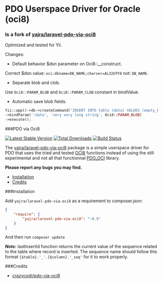 # PDO Userspace Driver for Oracle (oci8)

### Is a fork of [yajra/laravel-pdo-via-oci8](https://github.com/yajra/laravel-pdo-via-oci8)
Optimized and tested for Yii.

Changes:
- Default behavior $dsn parameter on Oci8::__construct.

Correct $dsn value: ```oci:dbname=DB_NAME;charser=AL32UTF8``` not: ```DB_NAME```.
- Separate blob and clob.

Use ```Oci8::PARAM_BLOB``` and ```Oci8::PARAM_CLOB``` constant in bindValue.
- Automatic save blob fields.

```php
Yii::app()->db->createCommand("INSERT INTO table (data) VALUES (empty_blob()) returning data into :data")
->bindParam(':data', 'very very long string', Oci8::PARAM_BLOB)
->execute();
```

###PDO via Oci8

[![Latest Stable Version](https://poser.pugx.org/yajra/laravel-pdo-via-oci8/v/stable.png)](https://packagist.org/packages/yajra/laravel-pdo-via-oci8) [![Total Downloads](https://poser.pugx.org/yajra/laravel-pdo-via-oci8/downloads.png)](https://packagist.org/packages/yajra/laravel-pdo-via-oci8) [![Build Status](https://travis-ci.org/yajra/laravel-pdo-via-oci8.png)](https://travis-ci.org/yajra/laravel-pdo-via-oci8)

The [yajra/laravel-pdo-via-oci8](https://github.com/yajra/laravel-pdo-via-oci8) package is a simple userspace driver for PDO that uses the tried and
tested [OCI8](http://php.net/oci8) functions instead of using the still experimental and not all that functionnal
[PDO_OCI](http://www.php.net/manual/en/ref.pdo-oci.php) library.

**Please report any bugs you may find.**

- [Installation](#installation)
- [Credits](#credits)

###Installation

Add `yajra/laravel-pdo-via-oci8` as a requirement to composer.json:

```json
{
    "require": {
        "yajra/laravel-pdo-via-oci8": "~0.9"
    }
}
```
And then run `composer update`

***Note:***
lastInsertId function returns the current value of the sequence related to the table where record is inserted.
The sequence name should follow this format ```{$table}.'_'.{$column}.'_seq'``` for it to work properly.



###Credits

- [crazycodr/pdo-via-oci8](https://github.com/crazycodr/pdo-via-oci8)
